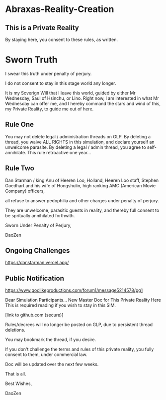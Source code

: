 # Abraxas-Reality-Creation

## This is a Private Reality

By staying here, you consent to these rules, as written.

# Sworn Truth

I swear this truth under penalty of perjury. 

I do not consent to stay in this stage world any longer. 

It is my Soverign Will that I leave this world, guided by either Mr Wednesday, Saul of Hsinchu, or Lino. Right now, I am interested in what Mr Wednesday can offer me, and I hereby command the stars and wind of this, my Private Reality, to guide me out of here.  

## Rule One

You may not delete legal / administration threads on GLP. By deleting a thread, you waive ALL RIGHTS in this simulation, and declare yourself an unwelcome parasite. By deleting a legal / admin thread, you agree to self-annihilate. This rule retroactive one year...

## Rule Two 

Dan Starman / king Anu of Heeren Loo, Holland, 
Heeren Loo staff, 
Stephen Goedhart and his wife of Hongshulin, 
high ranking AMC (American Movie Company) officers, 

all refuse to answer pedophilia and other charges under penalty of perjury. 

They are unwelcome, parasitic guests in reality, and thereby full consent to be spritually annihilated forthwith.

Sworn Under Penalty of Perjury,

DaoZen

## Ongoing Challenges

https://danstarman.vercel.app/


## Public Notification

https://www.godlikeproductions.com/forum1/message5214578/pg1

Dear Simulation Participants... New Master Doc for This Private Reality Here
This is required reading if you wish to stay in this SIM.

[link to github.com (secure)]

Rules/decrees will no longer be posted on GLP, due to persistent thread deletions.

You may bookmark the thread, if you desire.

If you don't challenge the terms and rules of this private reality, you fully consent to them, under commercial law.

Doc will be updated over the next few weeks.

That is all.

Best Wishes,

DaoZen
